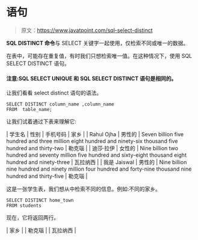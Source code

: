 # 语句

> 原文：<https://www.javatpoint.com/sql-select-distinct>

**SQL DISTINCT 命令**与 SELECT 关键字一起使用，仅检索不同或唯一的数据。

在表中，可能存在重复值，有时我们只想检索唯一值。在这种情况下，使用 SQL SELECT DISTINCT 语句。

#### 注意:SQL SELECT UNIQUE 和 SQL SELECT DISTINCT 语句是相同的。

让我们看看 select distinct 语句的语法。

```
SELECT DISTINCT column_name ,column_name
FROM  table_name;

```

让我们试着通过下表来理解它:

| 学生名 | 性别 | 手机号码 | 家乡 |
| Rahul Ojha | 男性的 | Seven billion five hundred and three million eight hundred and ninety-six thousand five hundred and thirty-two | 勒克瑙 |
| 迪莎·拉伊 | 女性的 | Nine billion two hundred and seventy million five hundred and sixty-eight thousand eight hundred and ninety-three | 瓦拉纳西 |
| 我是 Jaiswal | 男性的 | Nine billion nine hundred and ninety million four hundred and forty-nine thousand nine hundred and thirty-five | 勒克瑙 |

这是一张学生表，我们想从中检索不同的信息。例如:不同的家乡。

```
SELECT DISTINCT home_town
FROM students

```

现在，它将返回两行。

| 家乡 |
| 勒克瑙 |
| 瓦拉纳西 |